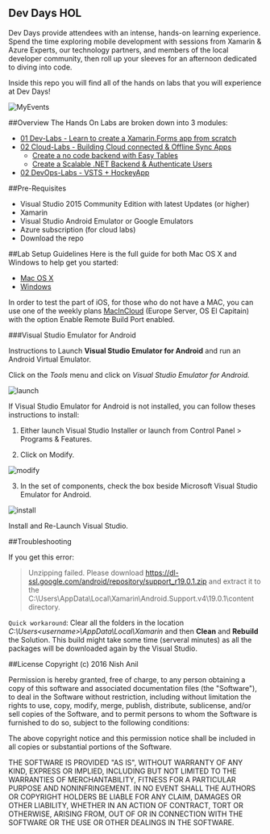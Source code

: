 ## Dev Days HOL
Dev Days provide attendees with an intense, hands-on learning experience. Spend the time exploring mobile development with sessions from Xamarin & Azure Experts, our technology partners, and members of the local developer community, then roll up your sleeves for an afternoon dedicated to diving into code.

Inside this repo you will find all of the hands on labs that you will experience at Dev Days!

![MyEvents](https://raw.githubusercontent.com/nishanil/Dev-Days-HOL/master/01%20Dev-Labs/screenshots/DevDaysHol.png?token=AC9rtpBmFfQKj9epUgPmYpJ8IBqxXsgkks5X0l_BwA%3D%3D)

##Overview
The Hands On Labs are broken down into 3 modules:
* [01 Dev-Labs - Learn to create a Xamarin.Forms app from scratch](https://github.com/nishanil/Dev-Days-HOL/tree/master/01%20Dev-Labs)
* [02 Cloud-Labs - Building Cloud connected & Offline Sync Apps](https://github.com/nishanil/Dev-Days-HOL/tree/master/02%20Cloud-Labs)
  * [Create a no code backend with Easy Tables](https://github.com/nishanil/Dev-Days-HOL/tree/master/02%20Cloud-Labs/01%20EasyTables)
  * [Create a Scalable .NET Backend & Authenticate Users](https://github.com/nishanil/Dev-Days-HOL/tree/master/02%20Cloud-Labs/02%20NetBackend)
* [02 DevOps-Labs - VSTS + HockeyApp](https://github.com/nishanil/Dev-Days-HOL/tree/master/03%20DevOps-Labs)

##Pre-Requisites
* Visual Studio 2015 Community Edition with latest Updates (or higher)
* Xamarin
* Visual Studio Android Emulator or Google Emulators
* Azure subscription (for cloud labs)
* Download the repo

##Lab Setup Guidelines
Here is the full guide for both Mac OS X and Windows to help get you started:
* [Mac OS X](https://docs.google.com/document/d/1moCCFj_QkNA7RSO-hvvPZr9R6eVW-ENSCkEmwZ8wGxc/edit?usp=sharing)
* [Windows](https://docs.google.com/document/d/1wkG36pVcqo3enL5RSSv-haa-2_jSazsruatzPGbPqAM/edit?usp=sharing)

In order to test the part of iOS, for those who do not have a MAC, you can use one of the weekly plans [MacInCloud](https://www.macincloud.com/checkout/managed.html) (Europe Server, OS El Capitain) with the option Enable Remote Build Port enabled.

###Visual Studio Emulator for Android

Instructions to Launch **Visual Studio Emulator for Android** and run an Android Virtual Emulator.

 Click on the _Tools_ menu and click on _Visual Studio Emulator for Android._

![launch](https://cloud.githubusercontent.com/assets/10905781/18432739/6275e418-7901-11e6-828d-aa0e7fb23c59.png)


If Visual Studio Emulator for Android is not installed, you can follow theses instructions to install:

1.  Either launch Visual Studio Installer or launch from Control Panel > Programs & Features.

2. Click on Modify.

![modify](https://cloud.githubusercontent.com/assets/10905781/18432456/ad985cc0-78ff-11e6-8134-679a93c9a65a.png)

3. In the set of components, check the box beside Microsoft Visual Studio Emulator for Android.

![install](https://cloud.githubusercontent.com/assets/10905781/18432518/0c5a5358-7900-11e6-91ef-4bcfb148143b.png)

Install and Re-Launch Visual Studio.

##Troubleshooting

If you get this error:
> Unzipping failed. Please download https://dl-ssl.google.com/android/repository/support_r19.0.1.zip and extract it to the C:\Users<username>\AppData\Local\Xamarin\Android.Support.v4\19.0.1\content directory. 

`Quick workaround`: Clear all the folders in the location _C:\Users\<username>\AppData\Local\Xamarin_ and then **Clean** and **Rebuild** the Solution. This build might take some time (serveral minutes) as all the packages will be downloaded again by the Visual Studio.

##License
Copyright (c) 2016 Nish Anil

Permission is hereby granted, free of charge, to any person obtaining a copy
of this software and associated documentation files (the "Software"), to deal
in the Software without restriction, including without limitation the rights
to use, copy, modify, merge, publish, distribute, sublicense, and/or sell
copies of the Software, and to permit persons to whom the Software is
furnished to do so, subject to the following conditions:

The above copyright notice and this permission notice shall be included in all
copies or substantial portions of the Software.

THE SOFTWARE IS PROVIDED "AS IS", WITHOUT WARRANTY OF ANY KIND, EXPRESS OR
IMPLIED, INCLUDING BUT NOT LIMITED TO THE WARRANTIES OF MERCHANTABILITY,
FITNESS FOR A PARTICULAR PURPOSE AND NONINFRINGEMENT. IN NO EVENT SHALL THE
AUTHORS OR COPYRIGHT HOLDERS BE LIABLE FOR ANY CLAIM, DAMAGES OR OTHER
LIABILITY, WHETHER IN AN ACTION OF CONTRACT, TORT OR OTHERWISE, ARISING FROM,
OUT OF OR IN CONNECTION WITH THE SOFTWARE OR THE USE OR OTHER DEALINGS IN THE
SOFTWARE.

